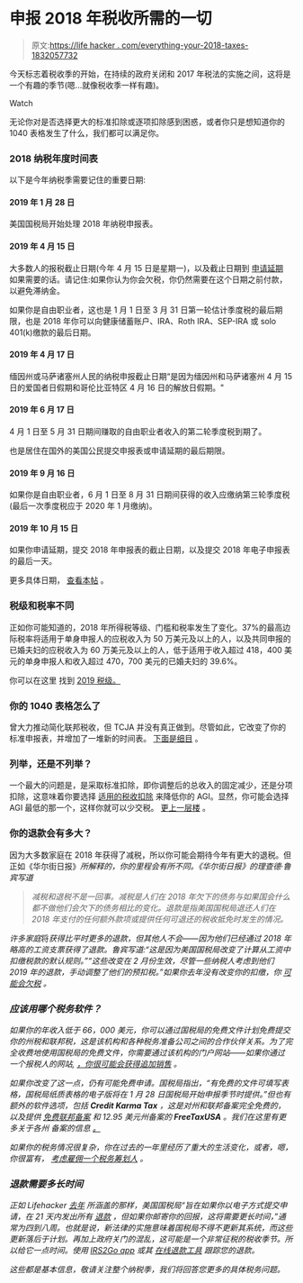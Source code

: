 # 申报 2018 年税收所需的一切

> 原文:[https://life hacker . com/everything-your-2018-taxes-1832057732](https://lifehacker.com/everything-you-need-to-know-to-file-your-2018-taxes-1832057732)

今天标志着税收季的开始，在持续的政府关闭和 2017 年税法的实施之间，这将是一个有趣的季节(嗯...就像税收季一样有趣)。

Watch

无论你对是否选择更大的标准扣除或逐项扣除感到困惑，或者你只是想知道你的 1040 表格发生了什么，我们都可以满足你。

### 2018 纳税年度时间表

以下是今年纳税季需要记住的重要日期:

#### 2019 年 1 月 28 日

美国国税局开始处理 2018 年纳税申报表。

#### 2019 年 4 月 15 日

大多数人的报税截止日期(今年 4 月 15 日是星期一)，以及截止日期到 [申请延期](https://www.thebalance.com/how-to-file-an-extension-3193168) 如果需要的话。请记住:如果你认为你会欠税，你仍然需要在这个日期之前付款，以避免滞纳金。

如果你是自由职业者，这也是 1 月 1 日至 3 月 31 日第一轮估计季度税的最后期限，也是 2018 年你可以向健康储蓄账户、IRA、Roth IRA、SEP-IRA 或 solo 401(k)缴款的最后日期。

#### 2019 年 4 月 17 日

缅因州或马萨诸塞州人民的纳税申报截止日期“是因为缅因州和马萨诸塞州 4 月 15 日的爱国者日假期和哥伦比亚特区 4 月 16 日的解放日假期。"

#### 2019 年 6 月 17 日

4 月 1 日至 5 月 31 日期间赚取的自由职业者收入的第二轮季度税到期了。

也是居住在国外的美国公民提交申报表或申请延期的最后期限。

#### 2019 年 9 月 16 日

如果你是自由职业者，6 月 1 日至 8 月 31 日期间获得的收入应缴纳第三轮季度税(最后一次季度税应于 2020 年 1 月缴纳)。

#### 2019 年 10 月 15 日

如果你申请延期，提交 2018 年申报表的截止日期，以及提交 2018 年电子申报表的最后一天。

更多具体日期， [查看本帖](https://www.thebalance.com/income-tax-deadlines-3192862) 。

### 税级和税率不同

正如你可能知道的，2018 年所得税等级、门槛和税率发生了变化。37%的最高边际税率将适用于单身申报人的应税收入为 50 万美元及以上的人，以及共同申报的已婚夫妇的应税收入为 60 万美元及以上的人，低于适用于收入超过 418，400 美元的单身申报人和收入超过 470，700 美元的已婚夫妇的 39.6%。

你可以在这里 找到 [2019 税级。](https://twocents.lifehacker.com/these-are-the-2019-tax-brackets-1831021335)

### 你的 1040 表格怎么了

曾大力推动简化联邦税收，但 TCJA 并没有真正做到。尽管如此，它改变了你的标准申报表，并增加了一堆新的时间表。 [下面是细目](https://twocents.lifehacker.com/how-your-1040-tax-form-is-changing-this-year-1832055703?rev=1548437812529#_ga=2.123684290.810605957.1548165195-594046802.1524762060) 。

### 列举，还是不列举？

一个最大的问题是，是采取标准扣除，即你调整后的总收入的固定减少，还是分项扣除，这意味着你要选择 [适用的税收扣除](https://twocents.lifehacker.com/all-the-tax-deductions-you-can-take-for-2018-1831808127) 来降低你的 AGI。显然，你可能会选择 AGI 最低的那一个，这样你就可以少交税。 [更上一层楼](https://twocents.lifehacker.com/when-you-should-itemize-your-taxes-1832119045#_ga=2.86120472.1235778163.1548685073-594046802.1524762060) 。

### 你的退款会有多大？

因为大多数家庭在 2018 年获得了减税，所以你可能会期待今年有更大的退税。但正如《华尔街日报》[](https://www.wsj.com/articles/expecting-a-big-tax-refund-dont-be-so-sure-11548594000)*所解释的，你的里程会有所不同。《华尔街日报》的理查德·鲁宾写道*

> *减税和退税不是一回事。减税是人们在 2018 年欠下的债务与如果国会什么都不做他们会欠下的债务相比的变化。退款是指美国国税局退还人们在 2018 年支付的任何额外款项或提供任何可退还的税收抵免时发生的情况。*

*许多家庭*将*获得比平时更多的退款，但其他人不会——因为他们已经通过 2018 年略高的工资支票获得了退款。鲁宾写道:“这是因为美国国税局改变了计算从工资中扣缴税款的默认规则。”“这些改变在 2 月份生效，尽管一些纳税人考虑到他们 2019 年的退款，手动调整了他们的预扣税。”如果你去年没有改变你的扣缴，你 [可能会欠税](https://twocents.lifehacker.com/why-you-might-owe-taxes-this-year-1832260271) 。*

### *应该用哪个税务软件？*

*如果你的年收入低于 66，000 美元，你可以通过国税局的免费文件计划免费提交你的州税和联邦税，这是该机构和各种税务准备公司之间的合作伙伴关系。为了完全收费地使用国税局的免费文件，你需要通过该机构的门户网站——如果你通过一个报税人的网站, [，你很可能会获得追加销售](https://twocents.lifehacker.com/how-to-ditch-turbotax-1832155535) 。* 

*如果你改变了这一点，仍有可能免费申请。国税局指出，“有免费的文件可填写表格，国税局纸质表格的电子版将在 1 月 28 日国税局开始申报季节时提供。”但也有额外的软件选项，包括 **Credit Karma Tax** ，这是对州和联邦备案完全免费的，以及提供 [免费联邦备案](https://www.freetaxusa.com/) 和 12.95 美元州备案的 **FreeTaxUSA** 。我们在这里有更多关于各州 备案的信息 [。](https://twocents.lifehacker.com/where-to-file-state-and-federal-taxes-for-free-1822381090)*

*如果你的税务情况很复杂，你在过去的一年里经历了重大的生活变化，或者，嗯，你很富有， [考虑雇佣一个税务筹划人](https://twocents.lifehacker.com/when-to-hire-someone-to-do-your-taxes-1832194491) 。*

### *退款需要多长时间*

*正如 Lifehacker [去年](https://twocents.lifehacker.com/your-most-commonly-googled-tax-questions-answered-1822679715) 所涵盖的那样，美国国税局“旨在如果你以电子方式提交申请，在 21 天内发出所有 [退款](https://www.irs.gov/refunds) ，但如果你邮寄你的回报，这将需要更长时间，”通常为四到八周。也就是说，新法律的实施意味着国税局不得不更新其系统，而这些更新落后于计划。再加上政府关门的混乱，这可能是一个非常征税的税收季节。所以给它一点时间。使用 [IRS2Go app](https://www.irs.gov/newsroom/irs2goapp) 或其 [在线退款工具](https://sa.www4.irs.gov/irfof/lang/en/irfofgetstatus.jsp) 跟踪您的退款。*

*这些都是基本信息，敬请关注整个纳税季，我们将回答您更多的具体税务问题。*